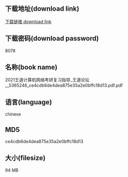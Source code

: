 ## 下载地址(download link)
[下载链接 download link](https://voluble-croquembouche-d321dc.netlify.app/?s=2021%E7%8E%8B%E9%81%93%E8%AE%A1%E7%AE%97%E6%9C%BA%E7%BD%91%E7%BB%9C%E8%80%83%E7%A0%94%E5%A4%8D%E4%B9%A0%E6%8C%87%E5%AF%BC_%E7%8E%8B%E9%81%93%E8%AE%BA%E5%9D%9B__5365246_ce4cdb6de4dea875e35a2e0bffc18d13.pdf)

## 下载密码(download password)
8078

## 名称(book name)
2021王道计算机网络考研复习指导_王道论坛__5365246_ce4cdb6de4dea875e35a2e0bffc18d13.pdf.pdf

## 语言(language)
chinese

## MD5
ce4cdb6de4dea875e35a2e0bffc18d13

## 大小(filesize)
94 MB
